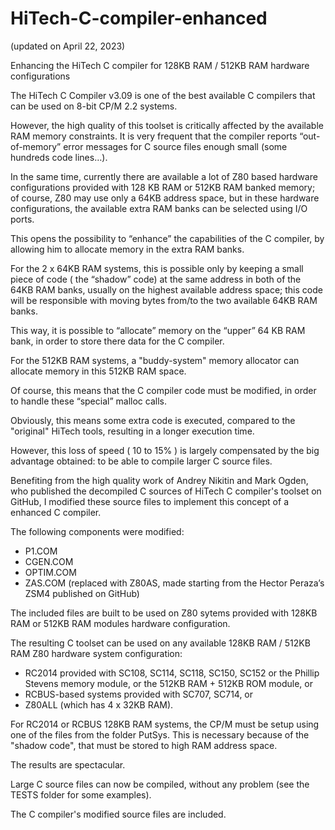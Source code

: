 # HiTech-C-compiler-enhanced

(updated on April 22, 2023)

Enhancing the HiTech C compiler for 128KB RAM / 512KB RAM hardware configurations

The HiTech C Compiler v3.09 is one of the best available C compilers that can be used on 8-bit CP/M 2.2 systems.

However, the high quality of this toolset is critically affected by the available RAM memory constraints. It is very frequent that the compiler reports “out-of-memory” error messages for C source files enough small (some hundreds code lines…).

In the same time, currently there are available a lot of Z80 based hardware configurations provided with 128 KB RAM or 512KB RAM banked memory; of course, Z80 may use only a 64KB address space, but in these hardware configurations, the available extra RAM banks can be selected using I/O ports.

This opens the possibility to “enhance” the capabilities of the C compiler, by allowing him to allocate memory in the extra RAM banks.

For the 2 x 64KB RAM systems, this is possible only by keeping a small piece of code ( the “shadow” code) at the same address in both of the 64KB RAM banks, usually on the highest available address space; this code will be responsible with moving bytes from/to the two available 64KB RAM banks.

This way, it is possible to “allocate” memory on the “upper” 64 KB RAM bank, in order to store there data for the C compiler.

For the 512KB RAM systems, a "buddy-system" memory allocator can allocate memory in this 512KB RAM space.

Of course, this means that the C compiler code must be modified, in order to handle these “special” malloc calls.

Obviously, this means some extra code is executed, compared to the "original" HiTech tools, resulting in a longer execution time.

However, this loss of speed ( 10 to 15% ) is largely compensated by the big advantage obtained: to be able to compile larger C source files.

Benefiting from the high quality work of Andrey Nikitin and Mark Ogden, who published the decompiled C sources of HiTech C compiler's toolset on GitHub, I modified these source files to implement this concept of a enhanced C compiler.

The following components were modified:

- P1.COM
- CGEN.COM
- OPTIM.COM
- ZAS.COM (replaced with Z80AS, made starting from the Hector Peraza’s ZSM4 published on GitHub)

The included files are built to be used on Z80 sytems provided with 128KB RAM or 512KB RAM modules hardware configuration.

The resulting C toolset can be used on any available 128KB RAM / 512KB RAM Z80 hardware system configuration:

- RC2014 provided with SC108, SC114, SC118, SC150, SC152 or the Phillip Stevens memory module, or the 512KB RAM + 512KB ROM module, or
- RCBUS-based systems provided with SC707, SC714, or
- Z80ALL (which has 4 x 32KB RAM).

For RC2014 or RCBUS 128KB RAM systems, the CP/M must be setup using one of the files from the folder PutSys. This is necessary because of the "shadow code", that must be stored to high RAM address space.

The results are spectacular.

Large C source files can now be compiled, without any problem (see the TESTS folder for some examples).

The C compiler's modified source files are included.
